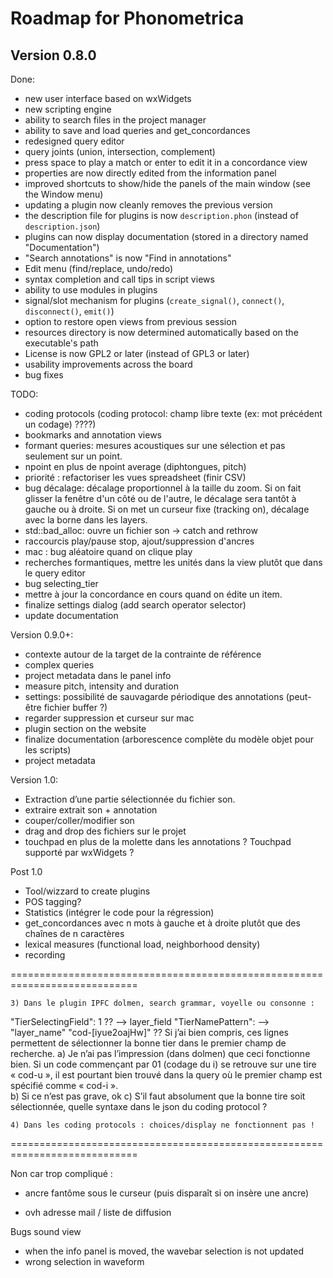 Roadmap for Phonometrica
========================

Version 0.8.0
-------------

Done:
- new user interface based on wxWidgets
- new scripting engine
- ability to search files in the project manager
- ability to save and load queries and get_concordances
- redesigned query editor
- query joints (union, intersection, complement)
- press space to play a match or enter to edit it in a concordance view
- properties are now directly edited from the information panel
- improved shortcuts to show/hide the panels of the main window (see the Window menu)
- updating a plugin now cleanly removes the previous version
- the description file for plugins is now ``description.phon`` (instead of ``description.json``)
- plugins can now display documentation (stored in a directory named "Documentation")
- "Search annotations" is now "Find in annotations"
- Edit menu (find/replace, undo/redo)
- syntax completion and call tips in script views
- ability to use modules in plugins
- signal/slot mechanism for plugins (``create_signal()``, ``connect()``, ``disconnect()``, ``emit()``)
- option to restore open views from previous session
- resources directory is now determined automatically based on the executable's path
- License is now GPL2 or later (instead of GPL3 or later)
- usability improvements across the board
- bug fixes

TODO:

- coding protocols (coding protocol: champ libre texte (ex: mot précédent un codage) ????)
- bookmarks and annotation views
- formant queries: mesures acoustiques sur une sélection et pas seulement sur un point.
- npoint en plus de npoint average (diphtongues, pitch)
- priorité : refactoriser les vues spreadsheet (finir CSV)
- bug décalage: décalage proportionnel à la taille du zoom. Si on fait glisser la fenêtre d'un côté ou de l'autre, le décalage sera tantôt à gauche ou à droite. Si on met un curseur fixe (tracking on), décalage avec la borne dans les layers. 
- std::bad_alloc: ouvre un fichier son -> catch and rethrow
- raccourcis play/pause stop, ajout/suppression d'ancres
- mac : bug aléatoire quand on clique play
- recherches formantiques, mettre les unités dans la view plutôt que dans le query editor
- bug selecting_tier
- mettre à jour la concordance en cours quand on édite un item. 
- finalize settings dialog (add search operator selector)
- update documentation

Version 0.9.0+:

- contexte autour de la target de la contrainte de référence 
- complex queries
- project metadata dans le panel info
- measure pitch, intensity and duration
- settings: possibilité de sauvagarde périodique des annotations (peut-être fichier buffer ?)
- regarder suppression et curseur sur mac
- plugin section on the website
- finalize documentation (arborescence complète du modèle objet pour les scripts)
- project metadata 


Version 1.0:

- Extraction d’une partie sélectionnée du fichier son. 
- extraire extrait son + annotation
- couper/coller/modifier son
- drag and drop des fichiers sur le projet
- touchpad en plus de la molette dans les annotations ? Touchpad supporté par wxWidgets ?


Post 1.0

- Tool/wizzard to create plugins
- POS tagging?
- Statistics (intégrer le code pour la régression)
- get_concordances avec n mots à gauche et à droite plutôt que des chaînes de n caractères
- lexical measures (functional load, neighborhood density)
- recording

============================================================================

    3) Dans le plugin IPFC dolmen, search grammar, voyelle ou consonne :
"TierSelectingField": 1 ?? --> layer_field
"TierNamePattern": --> "layer_name" "cod-[iyue2oajHw]" ??
Si j’ai bien compris, ces lignes permettent de sélectionner la bonne tier dans le premier champ de recherche. 
    a) Je n’ai pas l’impression (dans dolmen) que ceci fonctionne bien. Si un code commençant par 01 (codage du i) se retrouve sur une tire « cod-u », il est pourtant bien trouvé dans la query où le premier champ est spécifié comme « cod-i ».  
    b) Si ce n’est pas grave, ok 
    c) S’il faut absolument que la bonne tire soit sélectionnée, quelle syntaxe dans le json du coding protocol ?

    4) Dans les coding protocols : choices/display ne fonctionnent pas !

============================================================================

Non car trop compliqué :
- ancre fantôme sous le curseur (puis disparaît si on insère une ancre)


- ovh adresse mail / liste de diffusion


Bugs sound view
- when the info panel is moved, the wavebar selection is not updated
- wrong selection in waveform